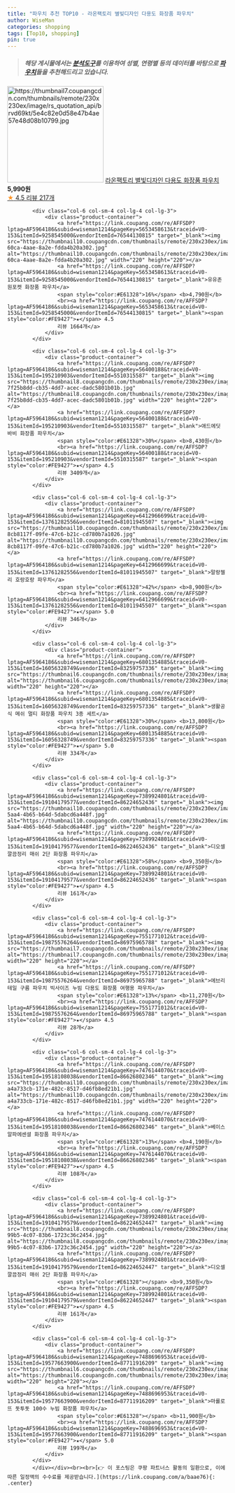 ```yaml
---
title: "파우치 추천 TOP10 - 라온팩토리 별빛디자인 다용도 화장품 파우치"
author: WiseMan
categories: shopping
tags: [Top10, shopping]
pin: true
---
```


> ##### 해당 게시물에서는 [**분석도구**](https://itemscout.io/)를 이용하여 **성별**, **연령별** 등의 데이터를 바탕으로 [**파우치**](https://link.coupang.com/a/baae76)들을 추천해드리고 있습니다.
<div class="container"><div class="row">
            <div class="col-6 col-sm-4 col-lg-4 col-lg-3">
                <div class="product-container">
                    <a href="https://link.coupang.com/re/AFFSDP?lptag=AF5964186&subid=wiseman1214&pageKey=7415903382&traceid=V0-153&itemId=19225562434&vendorItemId=86342206137" target="_blank"><img src="https://thumbnail7.coupangcdn.com/thumbnails/remote/230x230ex/image/rs_quotation_api/brvd69kt/5e4c82e0d58e47b4ae57e48d08b10799.jpg" alt="https://thumbnail7.coupangcdn.com/thumbnails/remote/230x230ex/image/rs_quotation_api/brvd69kt/5e4c82e0d58e47b4ae57e48d08b10799.jpg" width="220" height="220"></a>
                    <a href="https://link.coupang.com/re/AFFSDP?lptag=AF5964186&subid=wiseman1214&pageKey=7415903382&traceid=V0-153&itemId=19225562434&vendorItemId=86342206137" target="_blank">라온팩토리 별빛디자인 다용도 화장품 파우치</a>
                    <span style="color:#E61328"></span> <b>5,990원</b>
                    <br><a href="https://link.coupang.com/re/AFFSDP?lptag=AF5964186&subid=wiseman1214&pageKey=7415903382&traceid=V0-153&itemId=19225562434&vendorItemId=86342206137" target="_blank"><span style="color:#FE9427">★</span> 4.5
                    리뷰 217개</a>
                </div>
            </div>
            
            <div class="col-6 col-sm-4 col-lg-4 col-lg-3">
                <div class="product-container">
                    <a href="https://link.coupang.com/re/AFFSDP?lptag=AF5964186&subid=wiseman1214&pageKey=5653458613&traceid=V0-153&itemId=9258545000&vendorItemId=76544130815" target="_blank"><img src="https://thumbnail10.coupangcdn.com/thumbnails/remote/230x230ex/image/retail/images/2021/06/10/11/7/efe64a4d-60ca-4aae-8a2e-fdda4b20a302.jpg" alt="https://thumbnail10.coupangcdn.com/thumbnails/remote/230x230ex/image/retail/images/2021/06/10/11/7/efe64a4d-60ca-4aae-8a2e-fdda4b20a302.jpg" width="220" height="220"></a>
                    <a href="https://link.coupang.com/re/AFFSDP?lptag=AF5964186&subid=wiseman1214&pageKey=5653458613&traceid=V0-153&itemId=9258545000&vendorItemId=76544130815" target="_blank">유유존 원포켓 화장품 파우치</a>
                    <span style="color:#E61328">16%</span> <b>4,790원</b>
                    <br><a href="https://link.coupang.com/re/AFFSDP?lptag=AF5964186&subid=wiseman1214&pageKey=5653458613&traceid=V0-153&itemId=9258545000&vendorItemId=76544130815" target="_blank"><span style="color:#FE9427">★</span> 4.5
                    리뷰 1664개</a>
                </div>
            </div>
            
            <div class="col-6 col-sm-4 col-lg-4 col-lg-3">
                <div class="product-container">
                    <a href="https://link.coupang.com/re/AFFSDP?lptag=AF5964186&subid=wiseman1214&pageKey=56400188&traceid=V0-153&itemId=195210903&vendorItemId=5510315587" target="_blank"><img src="https://thumbnail8.coupangcdn.com/thumbnails/remote/230x230ex/image/retail/images/707184001231184-7f25b8dd-cb35-4dd7-acec-dadc5801b01b.jpg" alt="https://thumbnail8.coupangcdn.com/thumbnails/remote/230x230ex/image/retail/images/707184001231184-7f25b8dd-cb35-4dd7-acec-dadc5801b01b.jpg" width="220" height="220"></a>
                    <a href="https://link.coupang.com/re/AFFSDP?lptag=AF5964186&subid=wiseman1214&pageKey=56400188&traceid=V0-153&itemId=195210903&vendorItemId=5510315587" target="_blank">애드에딧 바비 화장품 파우치</a>
                    <span style="color:#E61328">30%</span> <b>8,430원</b>
                    <br><a href="https://link.coupang.com/re/AFFSDP?lptag=AF5964186&subid=wiseman1214&pageKey=56400188&traceid=V0-153&itemId=195210903&vendorItemId=5510315587" target="_blank"><span style="color:#FE9427">★</span> 4.5
                    리뷰 3409개</a>
                </div>
            </div>
            
            <div class="col-6 col-sm-4 col-lg-4 col-lg-3">
                <div class="product-container">
                    <a href="https://link.coupang.com/re/AFFSDP?lptag=AF5964186&subid=wiseman1214&pageKey=6412966699&traceid=V0-153&itemId=13761282556&vendorItemId=81011945507" target="_blank"><img src="https://thumbnail10.coupangcdn.com/thumbnails/remote/230x230ex/image/retail/images/118652734166127-8cb8117f-09fe-47c6-b21c-cd780b7a1026.jpg" alt="https://thumbnail10.coupangcdn.com/thumbnails/remote/230x230ex/image/retail/images/118652734166127-8cb8117f-09fe-47c6-b21c-cd780b7a1026.jpg" width="220" height="220"></a>
                    <a href="https://link.coupang.com/re/AFFSDP?lptag=AF5964186&subid=wiseman1214&pageKey=6412966699&traceid=V0-153&itemId=13761282556&vendorItemId=81011945507" target="_blank">말랑젤리 호랑호랑 파우치</a>
                    <span style="color:#E61328">42%</span> <b>8,900원</b>
                    <br><a href="https://link.coupang.com/re/AFFSDP?lptag=AF5964186&subid=wiseman1214&pageKey=6412966699&traceid=V0-153&itemId=13761282556&vendorItemId=81011945507" target="_blank"><span style="color:#FE9427">★</span> 5.0
                    리뷰 346개</a>
                </div>
            </div>
            
            <div class="col-6 col-sm-4 col-lg-4 col-lg-3">
                <div class="product-container">
                    <a href="https://link.coupang.com/re/AFFSDP?lptag=AF5964186&subid=wiseman1214&pageKey=6801354885&traceid=V0-153&itemId=16056328749&vendorItemId=83259757336" target="_blank"><img src="https://thumbnail6.coupangcdn.com/thumbnails/remote/230x230ex/image/rs_quotation_api/e1kwbcfs/d74af4225ccc4e21b90882427be43460.jpg" alt="https://thumbnail6.coupangcdn.com/thumbnails/remote/230x230ex/image/rs_quotation_api/e1kwbcfs/d74af4225ccc4e21b90882427be43460.jpg" width="220" height="220"></a>
                    <a href="https://link.coupang.com/re/AFFSDP?lptag=AF5964186&subid=wiseman1214&pageKey=6801354885&traceid=V0-153&itemId=16056328749&vendorItemId=83259757336" target="_blank">생활공식 메쉬 멀티 화장품 파우치 3종 세트</a>
                    <span style="color:#E61328">30%</span> <b>13,800원</b>
                    <br><a href="https://link.coupang.com/re/AFFSDP?lptag=AF5964186&subid=wiseman1214&pageKey=6801354885&traceid=V0-153&itemId=16056328749&vendorItemId=83259757336" target="_blank"><span style="color:#FE9427">★</span> 5.0
                    리뷰 334개</a>
                </div>
            </div>
            
            <div class="col-6 col-sm-4 col-lg-4 col-lg-3">
                <div class="product-container">
                    <a href="https://link.coupang.com/re/AFFSDP?lptag=AF5964186&subid=wiseman1214&pageKey=7389924801&traceid=V0-153&itemId=19104179577&vendorItemId=86224652436" target="_blank"><img src="https://thumbnail10.coupangcdn.com/thumbnails/remote/230x230ex/image/retail/images/2023/06/09/10/5/063c992d-5aa4-4b65-b64d-5dabcd6a448f.jpg" alt="https://thumbnail10.coupangcdn.com/thumbnails/remote/230x230ex/image/retail/images/2023/06/09/10/5/063c992d-5aa4-4b65-b64d-5dabcd6a448f.jpg" width="220" height="220"></a>
                    <a href="https://link.coupang.com/re/AFFSDP?lptag=AF5964186&subid=wiseman1214&pageKey=7389924801&traceid=V0-153&itemId=19104179577&vendorItemId=86224652436" target="_blank">디오셀 깔끔정리 매쉬 2단 화장품 파우치</a>
                    <span style="color:#E61328">58%</span> <b>9,350원</b>
                    <br><a href="https://link.coupang.com/re/AFFSDP?lptag=AF5964186&subid=wiseman1214&pageKey=7389924801&traceid=V0-153&itemId=19104179577&vendorItemId=86224652436" target="_blank"><span style="color:#FE9427">★</span> 4.5
                    리뷰 161개</a>
                </div>
            </div>
            
            <div class="col-6 col-sm-4 col-lg-4 col-lg-3">
                <div class="product-container">
                    <a href="https://link.coupang.com/re/AFFSDP?lptag=AF5964186&subid=wiseman1214&pageKey=7551771012&traceid=V0-153&itemId=19875576264&vendorItemId=86975965788" target="_blank"><img src="https://thumbnail7.coupangcdn.com/thumbnails/remote/230x230ex/image/vendor_inventory/39ca/565e8b9367d0d466deac14c60dbd80cb10f98482d9fcba8d92b3df460f30.jpg" alt="https://thumbnail7.coupangcdn.com/thumbnails/remote/230x230ex/image/vendor_inventory/39ca/565e8b9367d0d466deac14c60dbd80cb10f98482d9fcba8d92b3df460f30.jpg" width="220" height="220"></a>
                    <a href="https://link.coupang.com/re/AFFSDP?lptag=AF5964186&subid=wiseman1214&pageKey=7551771012&traceid=V0-153&itemId=19875576264&vendorItemId=86975965788" target="_blank">에브리테일 구름 파우치 빅사이즈 누빔 다용도 화장품 여행용 파우치</a>
                    <span style="color:#E61328">13%</span> <b>11,270원</b>
                    <br><a href="https://link.coupang.com/re/AFFSDP?lptag=AF5964186&subid=wiseman1214&pageKey=7551771012&traceid=V0-153&itemId=19875576264&vendorItemId=86975965788" target="_blank"><span style="color:#FE9427">★</span> 4.5
                    리뷰 28개</a>
                </div>
            </div>
            
            <div class="col-6 col-sm-4 col-lg-4 col-lg-3">
                <div class="product-container">
                    <a href="https://link.coupang.com/re/AFFSDP?lptag=AF5964186&subid=wiseman1214&pageKey=7476144070&traceid=V0-153&itemId=19518108038&vendorItemId=86626802346" target="_blank"><img src="https://thumbnail10.coupangcdn.com/thumbnails/remote/230x230ex/image/retail/images/1174036266409384-a4a733cb-171e-482c-8517-d46fb8ed21b1.jpg" alt="https://thumbnail10.coupangcdn.com/thumbnails/remote/230x230ex/image/retail/images/1174036266409384-a4a733cb-171e-482c-8517-d46fb8ed21b1.jpg" width="220" height="220"></a>
                    <a href="https://link.coupang.com/re/AFFSDP?lptag=AF5964186&subid=wiseman1214&pageKey=7476144070&traceid=V0-153&itemId=19518108038&vendorItemId=86626802346" target="_blank">베이스알파에센셜 화장품 파우치</a>
                    <span style="color:#E61328">13%</span> <b>4,190원</b>
                    <br><a href="https://link.coupang.com/re/AFFSDP?lptag=AF5964186&subid=wiseman1214&pageKey=7476144070&traceid=V0-153&itemId=19518108038&vendorItemId=86626802346" target="_blank"><span style="color:#FE9427">★</span> 4.5
                    리뷰 108개</a>
                </div>
            </div>
            
            <div class="col-6 col-sm-4 col-lg-4 col-lg-3">
                <div class="product-container">
                    <a href="https://link.coupang.com/re/AFFSDP?lptag=AF5964186&subid=wiseman1214&pageKey=7389924801&traceid=V0-153&itemId=19104179579&vendorItemId=86224652447" target="_blank"><img src="https://thumbnail8.coupangcdn.com/thumbnails/remote/230x230ex/image/retail/images/2023/06/09/10/1/0e1a7c08-99b5-4c07-83b6-1723c36c2454.jpg" alt="https://thumbnail8.coupangcdn.com/thumbnails/remote/230x230ex/image/retail/images/2023/06/09/10/1/0e1a7c08-99b5-4c07-83b6-1723c36c2454.jpg" width="220" height="220"></a>
                    <a href="https://link.coupang.com/re/AFFSDP?lptag=AF5964186&subid=wiseman1214&pageKey=7389924801&traceid=V0-153&itemId=19104179579&vendorItemId=86224652447" target="_blank">디오셀 깔끔정리 매쉬 2단 화장품 파우치</a>
                    <span style="color:#E61328"></span> <b>9,350원</b>
                    <br><a href="https://link.coupang.com/re/AFFSDP?lptag=AF5964186&subid=wiseman1214&pageKey=7389924801&traceid=V0-153&itemId=19104179579&vendorItemId=86224652447" target="_blank"><span style="color:#FE9427">★</span> 4.5
                    리뷰 161개</a>
                </div>
            </div>
            
            <div class="col-6 col-sm-4 col-lg-4 col-lg-3">
                <div class="product-container">
                    <a href="https://link.coupang.com/re/AFFSDP?lptag=AF5964186&subid=wiseman1214&pageKey=7488696953&traceid=V0-153&itemId=19577663900&vendorItemId=87711916209" target="_blank"><img src="https://thumbnail6.coupangcdn.com/thumbnails/remote/230x230ex/image/vendor_inventory/5355/2e3b9747ce9da4b5ef7494d958227b4f94f7c70981554d930e606536171c.jpg" alt="https://thumbnail6.coupangcdn.com/thumbnails/remote/230x230ex/image/vendor_inventory/5355/2e3b9747ce9da4b5ef7494d958227b4f94f7c70981554d930e606536171c.jpg" width="220" height="220"></a>
                    <a href="https://link.coupang.com/re/AFFSDP?lptag=AF5964186&subid=wiseman1214&pageKey=7488696953&traceid=V0-153&itemId=19577663900&vendorItemId=87711916209" target="_blank">마롤로뜨 돗투돗 100수 누빔 화장품 파우치</a>
                    <span style="color:#E61328"></span> <b>11,900원</b>
                    <br><a href="https://link.coupang.com/re/AFFSDP?lptag=AF5964186&subid=wiseman1214&pageKey=7488696953&traceid=V0-153&itemId=19577663900&vendorItemId=87711916209" target="_blank"><span style="color:#FE9427">★</span> 5.0
                    리뷰 199개</a>
                </div>
            </div>
            </div></div><br><br>[👉 이 포스팅은 쿠팡 파트너스 활동의 일환으로, 이에 따른 일정액의 수수료를 제공받습니다.](https://link.coupang.com/a/baae76){: .center}